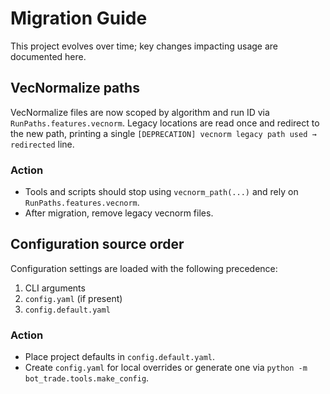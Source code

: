 # Migration Guide

This project evolves over time; key changes impacting usage are documented here.

## VecNormalize paths

VecNormalize files are now scoped by algorithm and run ID via `RunPaths.features.vecnorm`. Legacy locations are read once and redirect to the new path, printing a single `[DEPRECATION] vecnorm legacy path used → redirected` line.

### Action

- Tools and scripts should stop using `vecnorm_path(...)` and rely on `RunPaths.features.vecnorm`.
- After migration, remove legacy vecnorm files.

## Configuration source order

Configuration settings are loaded with the following precedence:

1. CLI arguments
2. `config.yaml` (if present)
3. `config.default.yaml`

### Action

- Place project defaults in `config.default.yaml`.
- Create `config.yaml` for local overrides or generate one via `python -m bot_trade.tools.make_config`.

